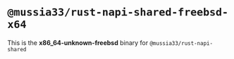 # `@mussia33/rust-napi-shared-freebsd-x64`

This is the **x86_64-unknown-freebsd** binary for `@mussia33/rust-napi-shared`
